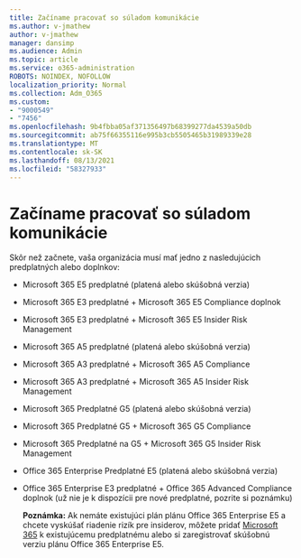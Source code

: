 ```yaml
---
title: Začíname pracovať so súladom komunikácie
ms.author: v-jmathew
author: v-jmathew
manager: dansimp
ms.audience: Admin
ms.topic: article
ms.service: o365-administration
ROBOTS: NOINDEX, NOFOLLOW
localization_priority: Normal
ms.collection: Adm_O365
ms.custom:
- "9000549"
- "7456"
ms.openlocfilehash: 9b4fbba05af371356497b68399277da4539a50db
ms.sourcegitcommit: ab75f66355116e995b3cb5505465b31989339e28
ms.translationtype: MT
ms.contentlocale: sk-SK
ms.lasthandoff: 08/13/2021
ms.locfileid: "58327933"
---
```

# <a name="get-started-with-communication-compliance"></a>Začíname pracovať so súladom komunikácie

Skôr než začnete, vaša organizácia musí mať jedno z nasledujúcich predplatných alebo doplnkov:

* Microsoft 365 E5 predplatné (platená alebo skúšobná verzia)
* Microsoft 365 E3 predplatné + Microsoft 365 E5 Compliance doplnok
* Microsoft 365 E3 predplatné + Microsoft 365 E5 Insider Risk Management
* Microsoft 365 A5 predplatné (platená alebo skúšobná verzia)
* Microsoft 365 A3 predplatné + Microsoft 365 A5 Compliance
* Microsoft 365 A3 predplatné + Microsoft 365 A5 Insider Risk Management
* Microsoft 365 Predplatné G5 (platená alebo skúšobná verzia)
* Microsoft 365 Predplatné G5 + Microsoft 365 G5 Compliance
* Microsoft 365 Predplatné na G5 + Microsoft 365 G5 Insider Risk Management
* Office 365 Enterprise Predplatné E5 (platená alebo skúšobná verzia)
* Office 365 Enterprise E3 predplatné + Office 365 Advanced Compliance doplnok (už nie je k dispozícii pre nové predplatné, pozrite si poznámku)

    **Poznámka:** Ak nemáte existujúci plán plánu Office 365 Enterprise E5 a chcete vyskúšať riadenie rizík pre insiderov, môžete pridať [Microsoft 365](https://go.microsoft.com/fwlink/?linkid=2130508) k existujúcemu predplatnému alebo si zaregistrovať skúšobnú verziu plánu Office 365 Enterprise E5.
